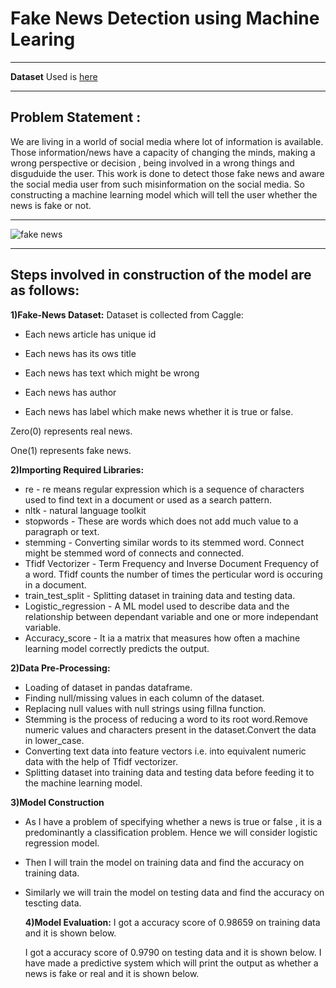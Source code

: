 # ******Fake News Detection using Machine Learing****** 
***

****Dataset**** Used is 
[here](https://www.youtube.com/redirect?event=video_description&redir_token=QUFFLUhqazBGMjhPMllBdHRUd3ZBWWxoMDY1QXNFSG1zUXxBQ3Jtc0ttdUQ3elBhc01ybTBMMXhIcGtkdXBHQVpUd0JuaVR5dHRFZUtTVTc2NWJDQ01xeVByMUxia3I3VlhWeHFuR1VCVDFQT3hJZVhjTjF4eF9xdUJDZDlxU2pRM3lxN2JXeU1QRUR5QXVRcEhPWWZTNl8xRQ&q=https%3A%2F%2Fwww.kaggle.com%2Fc%2Ffake-news%2Fdata%3Fselect%3Dtrain.csv&v=nacLBdyG6jE)
***
## Problem Statement : 
We are living in a world of social media where lot of information is available. Those information/news have a capacity of changing the minds, making a wrong perspective or decision , being involved in a wrong things and disguduide the user. This work is done to detect those fake news and aware the social media user from such misinformation on the social media. So constructing a machine learning model which will tell the user whether the news is fake or not.
***
![fake news](https://github.com/KARTIKPARATKAR/Fake-News-Detection-Using-Machine-Learning/assets/100400207/f85dd273-231c-48a0-86ec-94d838a52ffe)
***
## **Steps involved in construction of the model are as follows:** ##

**1)Fake-News Dataset:**
Dataset is collected from Caggle: 
* Each news article has unique id

* Each news has its ows title

* Each news has text which might be wrong

* Each news has author

* Each news has label which make news whether it is true or false.

Zero(0) represents real news.

One(1) represents fake news.

**2)Importing Required Libraries:**
* re                  - re means regular expression which is a sequence of characters used to find text in a document or used as a search pattern.
* nltk                - natural language toolkit
* stopwords           - These are words which does not add much value to a paragraph or text.
* stemming            - Converting similar words to its stemmed word. Connect might be stemmed word of connects and connected.
* Tfidf Vectorizer    - Term Frequency and Inverse Document Frequency of a word. Tfidf counts the number of times the perticular word is occuring in a document.
* train_test_split    - Splitting dataset in training data and testing data.
* Logistic_regression - A ML model used to describe data and the relationship between dependant variable and one or more independant variable.
* Accuracy_score      - It ia a matrix that measures how often a machine learning model correctly predicts the output.

**2)Data Pre-Processing:**
* Loading of dataset in pandas dataframe.
* Finding null/missing values in each column of the dataset.
* Replacing null values with null strings using fillna function.
* Stemming is the process of reducing a word to its root word.Remove numeric values and characters present in the dataset.Convert the data in lower_case.
* Converting text data into feature vectors i.e. into equivalent numeric data with the help of Tfidf vectorizer.
* Splitting dataset into training data and testing data before feeding it to the machine learning model.

**3)Model Construction**
* As I have a problem of specifying whether a news is true or false , it is a predominantly a classification problem. Hence we will consider logistic regression model.
* Then I will train the model on training data and find the accuracy on training data.
* Similarly we will train the model on testing data and find the accuracy on tescting data.

  **4)Model Evaluation:**
  I got a accuracy score of 0.98659 on training data and it is shown below.
  
  I got a accuracy score of 0.9790 on testing data and it is shown below.
  I have made a predictive system which will print the output as whether a news is fake or real and it is shown below.
  
  

